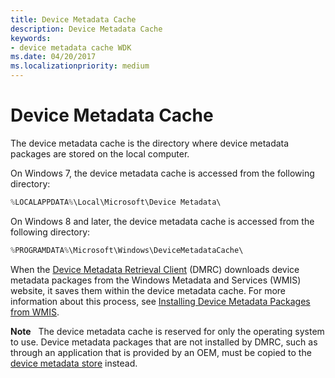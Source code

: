 ```yaml
---
title: Device Metadata Cache
description: Device Metadata Cache
keywords:
- device metadata cache WDK
ms.date: 04/20/2017
ms.localizationpriority: medium
---
```


# Device Metadata Cache


The device metadata cache is the directory where device metadata packages are stored on the local computer.

On Windows 7, the device metadata cache is accessed from the following directory:

```cpp
%LOCALAPPDATA%\Local\Microsoft\Device Metadata\
```

On Windows 8 and later, the device metadata cache is accessed from the following directory:

```cpp
%PROGRAMDATA%\Microsoft\Windows\DeviceMetadataCache\
```

When the [Device Metadata Retrieval Client](device-metadata-retrieval-client.md) (DMRC) downloads device metadata packages from the Windows Metadata and Services (WMIS) website, it saves them within the device metadata cache. For more information about this process, see [Installing Device Metadata Packages from WMIS](installing-device-metadata-packages-from-wmis.md).

**Note**   The device metadata cache is reserved for only the operating system to use. Device metadata packages that are not installed by DMRC, such as through an application that is provided by an OEM, must be copied to the [device metadata store](device-metadata-store.md) instead.

 

 

 






